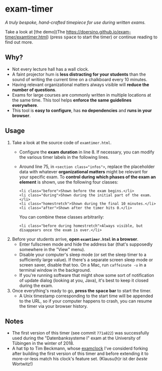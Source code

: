 # exam-timer

*A truly bespoke, hand-crafted timepiece for use during written exams.*

Take a look at [the demo](The https://doersino.github.io/exam-timer/examtimer.html) (press <kbd>space</kbd> to start the timer) or continue reading to find out more.

<!-- TODO photo -->


## Why?

* Not every lecture hall has a wall clock.
* A faint projector hum is **less distracting for your students** than the sound of writing the current time on a chalkboard every 10 minutes.
* Having relevant organizational matters always visible will **reduce the number of questions**.
* Exams for large courses are commonly written in multiple locations at the same time. This tool helps **enforce the same guidelines everywhere**.
* This tool is **easy to configure**, has **no dependencies** and **runs in your browser**.


## Usage

1. Take a look at the source code of `examtimer.html`.
    * Configure the **exam duration** in line 8. If necessary, you can modify the various timer labels in the following lines.
    * Around line 75, in `<section class="infos">`, replace the placeholder data with whatever **organizational matters** might be relevant for your specific exam. To **control during which phases of the exam an element** is shown, use the following four classes:

        ```
        <li class="before">Shown before the exam begins.</li>
        <li class="during">Shown during the initial part of the exam.</li>
        <li class="homestretch">Shown during the final 10 minutes.</li>
        <li class="after">Shown after the timer hits 0.</li>
        ```

        You can combine these classes arbitrarily:

        ```
        <li class="before during homestretch">Always visible, but disappears once the exam is over.</li>
        ```
2. Before your students arrive, **open `examtimer.html` in a browser**.
    * Enter fullscreen mode and hide the address bar (that's supposedly somewhere in the "View" menu).
    * Disable your computer's sleep mode (or set the sleep timer to a sufficiently large value). If there's a separate screen sleep mode or screen saver, disable that too. On a Mac, run `caffeinate -u` in a terminal window in the background.
    * If you're running software that might show some sort of notification of update dialog (looking at you, Java), it's best to keep it closed during the exam.
3. Once everything's ready to go, **press the <kbd>space</kbd> bar** to start the timer.
    * A Unix timestamp corresponding to the start time will be appended to the URL, so if your computer happens to crash, you can resume the timer via your browser history.


## Notes

* The first version of this timer (see commit `771a822`) was successfully used during the "Datenbanksysteme I" exam at the University of Tübingen in the winter of 2018. <!-- TODO info1 -->
* A hat tip to Tim Beckmann, whose [examclock](https://github.com/elogy/examclock) I've considerd forking after building the first version of this timer and before extending it to more-or-less match his clock's feature set. (Klausu(h)r ist der *beste* Wortwitz!)
